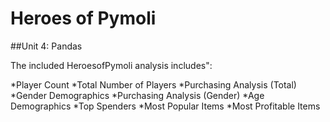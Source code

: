 # Heroes of Pymoli

##Unit 4: Pandas

The included HeroesofPymoli analysis includes"\:

*Player Count
*Total Number of Players
*Purchasing Analysis (Total)
*Gender Demographics
*Purchasing Analysis (Gender)
*Age Demographics
*Top Spenders
*Most Popular Items
*Most Profitable Items


